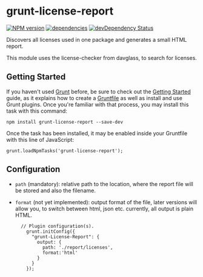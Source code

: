 # grunt-license-report
[![NPM version](https://badge.fury.io/js/grunt-license-report.svg)](http://badge.fury.io/js/grunt-license-report)
[![dependencies](https://david-dm.org/fkscorpion/grunt-license-report.svg)](https://david-dm.org/fkscorpion/grunt-license-report)
[![devDependency Status](https://david-dm.org/fkscorpion/grunt-license-report/dev-status.svg?theme=shields.io)](https://david-dm.org/fkscorpion/grunt-license-report#info=devDependencies)

Discovers all licenses used in one package and generates a small HTML report.

This module uses the license-checker from davglass, to search for licenses.

## Getting Started

If you haven't used [Grunt](http://gruntjs.com/) before, be sure to check out the [Getting Started](http://gruntjs.com/getting-started) guide, as it explains how to create a [Gruntfile](http://gruntjs.com/sample-gruntfile) as well as install and use Grunt plugins. Once you're familiar with that process, you may install this task with this command:


	npm install grunt-license-report --save-dev


Once the task has been installed, it may be enabled inside your Gruntfile with this line of JavaScript:

	grunt.loadNpmTasks('grunt-license-report');

## Configuration

- `path` (mandatory): relative path to the location, where the report file will be stored and also the filename.
- `format` (not yet implemented): output format of the file, later versions will allow you, to switch between html, json etc. currently, all output is plain HTML.

        // Plugin configuration(s).
		  grunt.initConfig({
		    "grunt-License-Report": {
		      output: {
		        path: './report/licenses',
		        format:'html'
		      }
		    }
		  });

